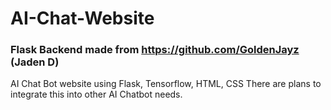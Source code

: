 # AI-Chat-Website
### Flask Backend made from https://github.com/GoldenJayz (Jaden D)

AI Chat Bot website using Flask, Tensorflow, HTML, CSS
There are plans to integrate this into other AI Chatbot needs.

